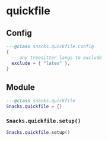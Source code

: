 # quickfile

<!-- docgen -->

## Config

```lua
---@class snacks.quickfile.Config
{
  -- any treesitter langs to exclude
  exclude = { "latex" },
}
```

## Module

```lua
---@class snacks.quickfile
Snacks.quickfile = {}
```

### `Snacks.quickfile.setup()`

```lua
Snacks.quickfile.setup()
```
